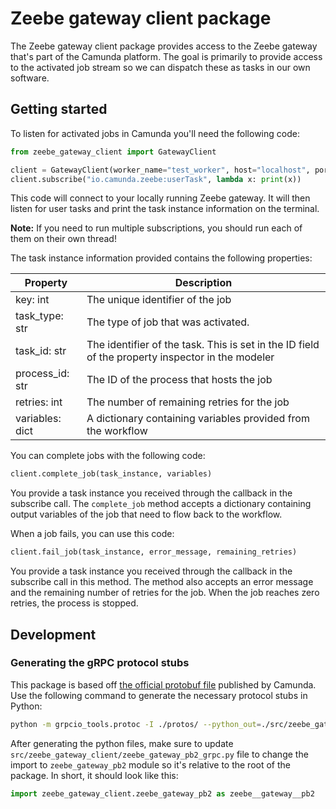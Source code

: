 # Zeebe gateway client package

The Zeebe gateway client package provides access to the Zeebe gateway that's part of the Camunda platform.
The goal is primarily to provide access to the activated job stream so we can dispatch these as tasks in our own
software.

## Getting started

To listen for activated jobs in Camunda you'll need the following code:

```python
from zeebe_gateway_client import GatewayClient

client = GatewayClient(worker_name="test_worker", host="localhost", port=26500)
client.subscribe("io.camunda.zeebe:userTask", lambda x: print(x))
```

This code will connect to your locally running Zeebe gateway. It will then listen for user tasks and print the task
instance information on the terminal.

**Note:** If you need to run multiple subscriptions, you should run each of them on their own thread!

The task instance information provided contains the following properties:

| Property        | Description                                                                                      |
| --------------- | ------------------------------------------------------------------------------------------------ |
| key: int        | The unique identifier of the job                                                                 |
| task_type: str  | The type of job that was activated.                                                              |
| task_id: str    | The identifier of the task. This is set in the ID field of the property inspector in the modeler |
| process_id: str | The ID of the process that hosts the job                                                         |
| retries: int    | The number of remaining retries for the job                                                      |
| variables: dict | A dictionary containing variables provided from the workflow                                     |

You can complete jobs with the following code:

```python
client.complete_job(task_instance, variables)
```

You provide a task instance you received through the callback in the subscribe call.
The `complete_job` method accepts a dictionary containing output variables of the job that need to flow back to the workflow.

When a job fails, you can use this code:

```python
client.fail_job(task_instance, error_message, remaining_retries)
```

You provide a task instance you received through the callback in the subscribe call in this method. The method also accepts
an error message and the remaining number of retries for the job. When the job reaches zero retries, the process is stopped.

## Development

### Generating the gRPC protocol stubs

This package is based off [the official protobuf file](https://github.com/camunda/zeebe/blob/main/zeebe/gateway-protocol/src/main/proto/gateway.proto) published by Camunda.
Use the following command to generate the necessary protocol stubs in Python:

```bash
python -m grpcio_tools.protoc -I ./protos/ --python_out=./src/zeebe_gateway_client/ --grpc_python_out=./src/zeebe_gateway_client/ ./protos/zeebe-gateway.proto
```

After generating the python files, make sure to update `src/zeebe_gateway_client/zeebe_gateway_pb2_grpc.py` file to change the import to `zeebe_gateway_pb2` module
so it's relative to the root of the package. In short, it should look like this:

```python
import zeebe_gateway_client.zeebe_gateway_pb2 as zeebe__gateway__pb2
```
